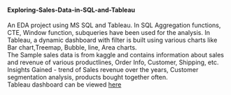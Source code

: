 #### Exploring-Sales-Data-in-SQL-and-Tableau
An EDA project using MS SQL and Tableau. In SQL Aggregation functions, CTE, Window function, subqueries have been used for the analysis. In Tableau, a dynamic dashboard with filter 
is built using various charts like Bar chart,Treemap, Bubble, line, Area charts.  
The Sample sales data is from kaggle and contains information about sales and revenue of various productlines, Order Info, Customer, Shipping, etc.  
Insights Gained - trend of Sales revenue over the years, Customer segmentation analysis, products bought together often.   
Tableau dashboard can be viewed <a href="https://public.tableau.com/app/profile/swarna/viz/Sales_Dashboard_16563913624360/SalesDashboard?publish=yes" target="_blank">here</a>  
